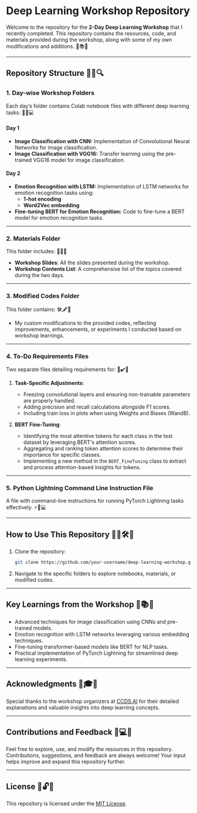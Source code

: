 # Deep Learning Workshop Repository

Welcome to the repository for the **2-Day Deep Learning Workshop** that I recently completed. This repository contains the resources, code, and materials provided during the workshop, along with some of my own modifications and additions. 🎉📚✨

---

## Repository Structure 🎯📁🔍

### **1. Day-wise Workshop Folders**
Each day’s folder contains Colab notebook files with different deep learning tasks: 🧠📓💻

#### **Day 1**

- **Image Classification with CNN:** Implementation of Convolutional Neural Networks for image classification.
- **Image Classification with VGG16:** Transfer learning using the pre-trained VGG16 model for image classification.

#### **Day 2**

- **Emotion Recognition with LSTM:** Implementation of LSTM networks for emotion recognition tasks using:
  - **1-hot encoding**
  - **Word2Vec embedding**
- **Fine-tuning BERT for Emotion Recognition:** Code to fine-tune a BERT model for emotion recognition tasks.

---

### **2. Materials Folder**

This folder includes: 📄📂✨

- **Workshop Slides**: All the slides presented during the workshop.
- **Workshop Contents List**: A comprehensive list of the topics covered during the two days.

---

### **3. Modified Codes Folder**

This folder contains: 🛠️🖋️🚀

- My custom modifications to the provided codes, reflecting improvements, enhancements, or experiments I conducted based on workshop learnings.

---

### **4. To-Do Requirements Files**

Two separate files detailing requirements for: 📝✔️📌

1. **Task-Specific Adjustments**:
   - Freezing convolutional layers and ensuring non-trainable parameters are properly handled.
   - Adding precision and recall calculations alongside F1 scores.
   - Including train loss in plots when using Weights and Biases (WandB).

2. **BERT Fine-Tuning**:
   - Identifying the most attentive tokens for each class in the test dataset by leveraging BERT's attention scores.
   - Aggregating and ranking token attention scores to determine their importance for specific classes.
   - Implementing a new method in the `BERT_FineTuning` class to extract and process attention-based insights for tokens.

---

### **5. Python Lightning Command Line Instruction File**

A file with command-line instructions for running PyTorch Lightning tasks effectively. ⚡🐍💻

---

## How to Use This Repository 🧑‍💻🛠️📖

1. Clone the repository:

   ```bash
   git clone https://github.com/your-username/deep-learning-workshop.git
   ```

2. Navigate to the specific folders to explore notebooks, materials, or modified codes.

---

## Key Learnings from the Workshop 🌟📚💡

- Advanced techniques for image classification using CNNs and pre-trained models.
- Emotion recognition with LSTM networks leveraging various embedding techniques.
- Fine-tuning transformer-based models like BERT for NLP tasks.
- Practical implementation of PyTorch Lightning for streamlined deep learning experiments.

---

## Acknowledgments 🤝🎓👏

Special thanks to the workshop organizers at [CCDS.AI](https://ccds.ai/) for their detailed explanations and valuable insights into deep learning concepts.

---

## Contributions and Feedback 🌟💻✨

Feel free to explore, use, and modify the resources in this repository. Contributions, suggestions, and feedback are always welcome! Your input helps improve and expand this repository further.

---

## License 📜🔓💡

This repository is licensed under the [MIT License](LICENSE).

